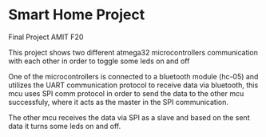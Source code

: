 # Smart Home Project
 Final Project AMIT F20

This project shows two different atmega32 microcontrollers communication with each other in order to toggle some leds on and off

One of the microcontrollers is connected to a bluetooth module (hc-05) and utilizes the UART communication protocol to receive data via bluetooth, this mcu uses SPI comm protocol in order to send the data to the other mcu successfuly, where it acts as the master in the SPI communication.

The other mcu receives the data via SPI as a slave and based on the sent data it turns some leds on and off.